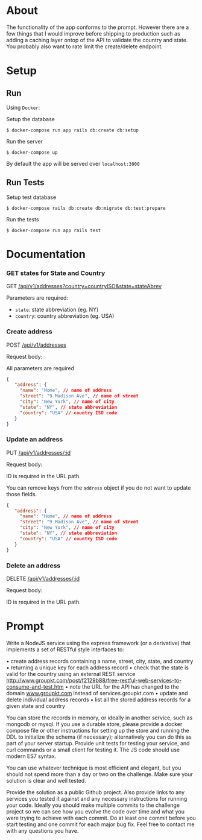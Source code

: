 # About

The functionality of the app conforms to the prompt. However there are a few things that I would improve before shipping to production such as adding a caching layer ontop of the API to validate the country and state. You probably also want to rate limit the create/delete endpoint.

# Setup

## Run
Using `Docker`:

Setup the database

```
$ docker-compose run app rails db:create db:setup
```

Run the server

```
$ docker-compose up
```

By default the app will be served over `localhost:3000`

## Run Tests

Setup test database

```
$ docker-compose rails db:create db:migrate db:test:prepare
```

Run the tests

```
$ docker-compose run app rails test
```

# Documentation

### GET states for State and Country

GET [/api/v1/addresses?country=countryISO&state=stateAbrev](http://localhost:3000/api/v1/addresses?state=NY&country=USA)

Parameters are required:

- `state`: state abbreviation (eg. NY)
- `country`: country abbreviation (eg. USA)

### Create address

POST [/api/v1/addresses](http://localhost:3000/api/v1/addresses)

Request body:

All parameters are required

```json
{
   "address": {
     "name": "Home", // name of address
     "street": "9 Madison Ave", // name of street
     "city": "New York", // name of city
     "state": "NY", // state abbreviation
     "country": "USA" // country ISO code
   }
}
```

### Update an address

PUT [/api/v1/addresses/:id](http://localhost:3000/api/v1/addresses/id)

Request body:

ID is required in the URL path.

You can remove keys from the `address` object if you do not want to update those fields.

```json
{
   "address": {
     "name": "Home", // name of address
     "street": "9 Madison Ave", // name of street
     "city": "New York", // name of city
     "state": "NY", // state abbreviation
     "country": "USA" // country ISO code
   }
}
```

### Delete an address

DELETE [/api/v1/addresses/:id](http://localhost:3000/api/v1/addresses/id)

Request body:

ID is required in the URL path.


# Prompt

Write a NodeJS service using the express framework (or a derivative) that implements a set of RESTful style interfaces to:

• create address records containing a name, street, city, state, and country
• returning a unique key for each address record
• check that the state is valid for the country using an external REST service http://www.groupkt.com/post/f2129b88/free-restful-web-services-to-consume-and-test.htm
• note the URL for the API has changed to the domain www.groupkt.com instead of services.groupkt.com
• update and delete individual address records
• list all the stored address records for a given state and country

You can store the records in memory, or ideally in another service, such as mongodb or mysql. If you use a durable store, please provide a docker compose file or other instructions for setting up the store and running the DDL to initialize the schema (if necessary); alternatively you can do this as part of your server startup. Provide unit tests for testing your service, and curl commands or a small client for testing it. The JS code should use modern ES7 syntax.

You can use whatever technique is most efficient and elegant, but you should not spend more than a day or two on the challenge. Make sure your solution is clear and well tested.

Provide the solution as a public Github project. Also provide links to any services you tested it against and any necessary instructions for running your code.  Ideally you should make multiple commits to the challenge project so we can see how you evolve the code over time and what you were trying to achieve with each commit.  Do at least one commit before you start testing and one commit for each major bug fix. Feel free to contact me with any questions you have.
